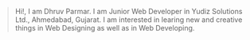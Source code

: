 > Hi!, I am Dhruv Parmar. I am Junior Web Developer in Yudiz Solutions Ltd., Ahmedabad, Gujarat. I am interested in learing new and creative things in Web Designing as well as in Web Developing. 

<!---
dhruvparmar2310/dhruvparmar2310 is a ✨ special ✨ repository because its `README.md` (this file) appears on your GitHub profile.
You can click the Preview link to take a look at your changes.
--->
